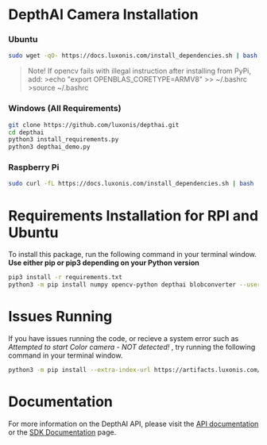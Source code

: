 # DepthAI Camera Installation

### Ubuntu
```bash
sudo wget -qO- https://docs.luxonis.com/install_dependencies.sh | bash
```
> Note! If opencv fails with illegal instruction after installing from PyPi, add:
    >echo "export OPENBLAS_CORETYPE=ARMV8" >> ~/.bashrc
    >source ~/.bashrc

### Windows (All Requirements)
```bash
git clone https://github.com/luxonis/depthai.git
cd depthai
python3 install_requirements.py
python3 depthai_demo.py
```


### Raspberry Pi
```bash
sudo curl -fL https://docs.luxonis.com/install_dependencies.sh | bash
```

# Requirements Installation for RPI and Ubuntu
To install this package, run the following command in your terminal window.
**Use either pip or pip3 depending on your Python version**
```bash
pip3 install -r requirements.txt
python3 -m pip install numpy opencv-python depthai blobconverter --user
```

# Issues Running
If you have issues running the code, or recieve  a system error such as *Attempted to start Color camera - NOT detected!* , try running the following command in your terminal window.
```bash
python3 -m pip install --extra-index-url https://artifacts.luxonis.com/artifactory/luxonis-python-snapshot-local depthai==2.16.0.0.dev+9d866d9fa131a151ea592edb59b3d5e60649aef1
```

# Documentation
For more information on the DepthAI API, please visit the [API documentation](https://docs.luxonis.com/projects/api/en/latest/) or the [SDK Documentation](https://docs.luxonis.com/projects/sdk/en/latest/) page.